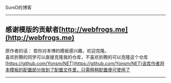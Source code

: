 SureD的博客




---
  
感谢模版的贡献者[http://webfrogs.me](http://webfrogs.me)  
-
原作者的话：
若你对本博的模板感兴趣，欢迎克隆。    
喜欢折腾的同学可以直接克隆我的仓库，不喜欢折腾的可以克隆这个仓库[https://github.com/Yonsm/NET](https://github.com/Yonsm/NET)该库作者将本模板的配置部分放到了配置文件里，只需稍稍配置便可使用了  

----